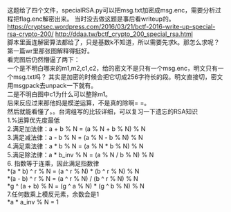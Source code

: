 
这题给了四个文件，specialRSA.py可以把msg.txt加密成msg.enc，需要分析过程把flag.enc解密出来。    当时没去做这题是事后看writeup的。  
https://cryptsec.wordpress.com/2016/03/21/bctf-2016-write-up-special-rsa-crypto-200/ http://ddaa.tw/bctf_crypto_200_special_rsa.html  
脚本里面连解密算法都给了，只是基数k不知道，所以需要先求k。那怎么求呢？  
第一篇wr里那张图解释得挺好。  
看完图后仍然懵逼了两下：  
一个是不明白哪来的m1,m2,c1,c2，给的密文不是只有一个msg.enc，明文只有一个msg.txt吗？  其实是加密的时候会把它切成256字符长的段。明文直接切，密文用msgpack去unpack一下就有。  
二是不明白图中c1为什么可以整除m1。  
后来反应过来那他妈是模逆运算，不是真的除啊= =。  
然后就能看懂了。。台湾组写的比较详细，可以复习一下遗忘的RSA知识  
1.%运算优先度最低  
2.满足加法律：a + b % N = (a % N + b % N) % N   
3.满足减法律：a - b % N = (a % N - b % N) % N  
4.满足乘法律：a * b % N = (a % N * b % N) % N  
5.满足除法律：a * b_inv % N = (a % N / b % N) % N  
6. 指数等于连乘，因此满足指数律  
*(a * b) ^ r % N = (a ^ r % N) * (b ^ r % N) % N  
*(a - b) ^ r % N = (a ^ r % N) / (b ^ r % N) % N  
*g ^ (a + b) % N = (g ^ a % N) * (g ^ b % N) % N  
7.任何数乘上模反元素，余数会是1  
*a * a_inv % N = 1


  
  
